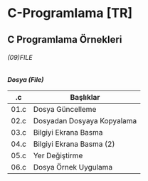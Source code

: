 # C-Programlama [TR]

## C Programlama Örnekleri

######  (09)FILE


***Dosya (File)***

| \.c   | Başlıklar                  |
|-------|----------------------------|
| 01\.c | Dosya Güncelleme           |
| 02\.c | Dosyadan Dosyaya Kopyalama |
| 03\.c | Bilgiyi Ekrana Basma       |
| 04\.c | Bilgiyi Ekrana Basma \(2\) |
| 05\.c | Yer Değiştirme             |
| 06\.c | Dosya Örnek Uygulama       |

